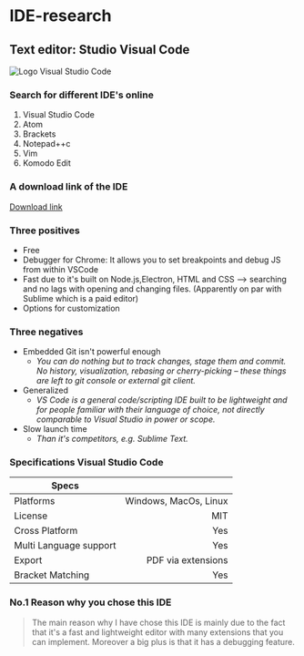 # IDE-research

## Text editor: Studio Visual Code

![Logo Visual Studio Code](https://cdn-images-1.medium.com/max/1200/1*4pcAVkaZOTLrcUV9dio3oA.png)
### Search for different IDE's online

1. Visual Studio Code
2. Atom
3. Brackets
4. Notepad++c
5. Vim
6. Komodo Edit

### A download link of the IDE

[Download link](https://code.visualstudio.com)

### Three positives
* Free
* Debugger for Chrome: It allows you to set breakpoints and debug JS from within VSCode
* Fast due to it's built on Node.js,Electron, HTML and CSS --> searching and no lags with 
opening and changing files. (Apparently on par with Sublime which is a paid editor)
* Options for customization
### Three negatives
* Embedded Git isn't powerful enough
  * _You can do nothing but to track changes, stage them and commit. No history, visualization, rebasing or cherry-picking – these things are left to git console or external git client._
* Generalized
  * _VS Code is a general code/scripting IDE built to be lightweight and for people familiar with their language of choice, not directly comparable to Visual Studio in power or scope._
* Slow launch time
  * _Than it's competitors, e.g. Sublime Text._
### Specifications Visual Studio Code

| Specs      	|			|
| ------------- | -----:|
| Platforms     | Windows, MacOs, Linux |
| License	| MIT 			|
| Cross Platform| Yes 			|
| Multi Language support   | Yes 	|
| Export	| PDF via extensions	|
| Bracket Matching | Yes 		|

### No.1 Reason why you chose this IDE

>The main reason why I have chose this IDE is mainly due to the fact that it's a fast and 
lightweight editor with many extensions that you can implement. Moreover a big plus is that it has a debugging feature.

